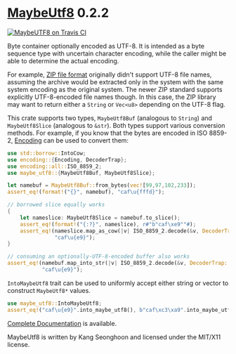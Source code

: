 [MaybeUtf8][doc] 0.2.2
======================

[![MaybeUTF8 on Travis CI][travis-image]][travis]

[travis-image]: https://travis-ci.org/lifthrasiir/rust-maybe_utf8.png
[travis]: https://travis-ci.org/lifthrasiir/rust-maybe_utf8

Byte container optionally encoded as UTF-8.
It is intended as a byte sequence type with uncertain character encoding,
while the caller might be able to determine the actual encoding.

For example, [ZIP file format](https://en.wikipedia.org/wiki/Zip_%28file_format%29)
originally didn't support UTF-8 file names,
assuming the archive would be extracted only in the system
with the same system encoding as the original system.
The newer ZIP standard supports explicitly UTF-8-encoded file names though.
In this case, the ZIP library may want to return either a `String` or `Vec<u8>`
depending on the UTF-8 flag.

This crate supports two types,
`MaybeUtf8Buf` (analogous to `String`) and `MaybeUtf8Slice` (analogous to `&str`).
Both types support various conversion methods.
For example, if you know that the bytes are encoded in ISO 8859-2,
[Encoding](https://github.com/lifthrasiir/rust-encoding/) can be used to convert them:

```rust
use std::borrow::IntoCow;
use encoding::{Encoding, DecoderTrap};
use encoding::all::ISO_8859_2;
use maybe_utf8::{MaybeUtf8Buf, MaybeUtf8Slice};

let namebuf = MaybeUtf8Buf::from_bytes(vec![99,97,102,233]);
assert_eq!(format!("{}", namebuf), "caf\u{fffd}");

// borrowed slice equally works
{
    let nameslice: MaybeUtf8Slice = namebuf.to_slice();
    assert_eq!(format!("{:?}", nameslice), r#"b"caf\xe9""#);
    assert_eq!(nameslice.map_as_cow(|v| ISO_8859_2.decode(&v, DecoderTrap::Replace).unwrap()),
               "caf\u{e9}");
}

// consuming an optionally-UTF-8-encoded buffer also works
assert_eq!(namebuf.map_into_str(|v| ISO_8859_2.decode(&v, DecoderTrap::Replace).unwrap()),
           "caf\u{e9}");
```

`IntoMaybeUtf8` trait can be used to uniformly accept either string or vector
to construct `MaybeUtf8*` values.

```rust
use maybe_utf8::IntoMaybeUtf8;
assert_eq!("caf\u{e9}".into_maybe_utf8(), b"caf\xc3\xa9".into_maybe_utf8());
```

[Complete Documentation][doc] is available.

MaybeUtf8 is written by Kang Seonghoon and licensed under the MIT/X11 license.

[doc]: https://lifthrasiir.github.io/rust-maybe_utf8/

